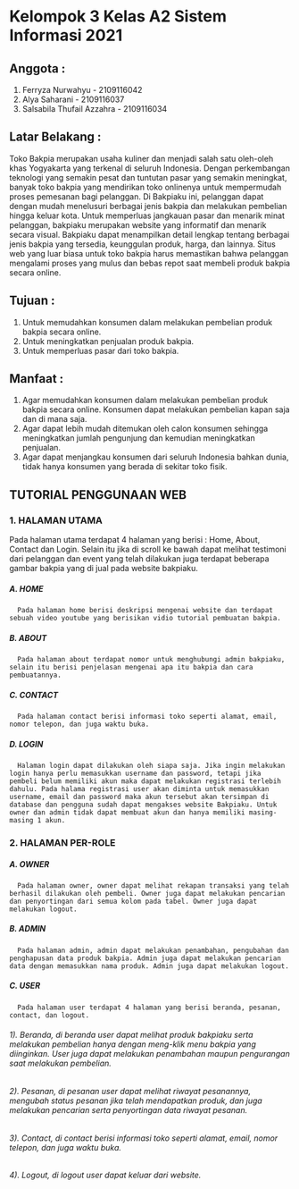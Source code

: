 # Kelompok 3 Kelas A2 Sistem Informasi 2021
## Anggota :
1. Ferryza Nurwahyu - 2109116042
2. Alya Saharani - 2109116037
3. Salsabila Thufail Azzahra - 2109116034

## Latar Belakang :
Toko Bakpia merupakan usaha kuliner dan menjadi salah satu oleh-oleh khas Yogyakarta yang terkenal di seluruh Indonesia. Dengan perkembangan teknologi yang semakin pesat dan tuntutan pasar yang semakin meningkat, banyak toko bakpia yang mendirikan toko onlinenya untuk mempermudah proses pemesanan bagi pelanggan. Di Bakpiaku ini, pelanggan dapat dengan mudah menelusuri berbagai jenis bakpia dan melakukan pembelian hingga keluar kota. Untuk memperluas jangkauan pasar dan menarik minat pelanggan, bakpiaku merupakan website yang informatif dan menarik secara visual. Bakpiaku dapat menampilkan detail lengkap tentang berbagai jenis bakpia yang tersedia, keunggulan produk, harga, dan lainnya. Situs web yang luar biasa untuk toko bakpia harus memastikan bahwa pelanggan mengalami proses yang mulus dan bebas repot saat membeli produk bakpia secara online.

## Tujuan :
1. Untuk memudahkan konsumen dalam melakukan pembelian produk bakpia secara online.
2. Untuk meningkatkan penjualan produk bakpia.
3. Untuk memperluas pasar dari toko bakpia.

## Manfaat :
1. Agar memudahkan konsumen dalam melakukan pembelian produk bakpia secara online. Konsumen dapat melakukan pembelian kapan saja dan di mana saja.
2. Agar dapat lebih mudah ditemukan oleh calon konsumen sehingga meningkatkan jumlah pengunjung dan kemudian meningkatkan penjualan.
3. Agar dapat menjangkau konsumen dari seluruh Indonesia bahkan dunia, tidak hanya konsumen yang berada di sekitar toko fisik.

## TUTORIAL PENGGUNAAN WEB
### 1. HALAMAN UTAMA
   Pada halaman utama terdapat 4 halaman yang berisi : Home, About, Contact dan Login. Selain itu jika di scroll ke bawah dapat melihat testimoni dari pelanggan dan event yang telah dilakukan juga terdapat beberapa gambar bakpia yang di jual pada website bakpiaku.
#####   A. HOME 
      Pada halaman home berisi deskripsi mengenai website dan terdapat sebuah video youtube yang berisikan vidio tutorial pembuatan bakpia.
#####   B. ABOUT 
      Pada halaman about terdapat nomor untuk menghubungi admin bakpiaku, selain itu berisi penjelasan mengenai apa itu bakpia dan cara pembuatannya.
#####   C. CONTACT 
      Pada halaman contact berisi informasi toko seperti alamat, email, nomor telepon, dan juga waktu buka.
#####   D. LOGIN 
      Halaman login dapat dilakukan oleh siapa saja. Jika ingin melakukan login hanya perlu memasukkan username dan password, tetapi jika pembeli belum memiliki akun maka dapat melakukan registrasi terlebih dahulu. Pada halama registrasi user akan diminta untuk memasukkan username, email dan password maka akun tersebut akan tersimpan di database dan pengguna sudah dapat mengakses website Bakpiaku. Untuk owner dan admin tidak dapat membuat akun dan hanya memiliki masing-masing 1 akun. 

### 2. HALAMAN PER-ROLE
#####   A. OWNER
      Pada halaman owner, owner dapat melihat rekapan transaksi yang telah berhasil dilakukan oleh pembeli. Owner juga dapat melakukan pencarian dan penyortingan dari semua kolom pada tabel. Owner juga dapat melakukan logout.
#####   B. ADMIN
      Pada halaman admin, admin dapat melakukan penambahan, pengubahan dan penghapusan data produk bakpia. Admin juga dapat melakukan pencarian data dengan memasukkan nama produk. Admin juga dapat melakukan logout.
#####   C. USER
      Pada halaman user terdapat 4 halaman yang berisi beranda, pesanan, contact, dan logout.
######      1). Beranda, di beranda user dapat melihat produk bakpiaku serta melakukan pembelian hanya dengan meng-klik menu bakpia yang diinginkan. User juga dapat melakukan penambahan maupun pengurangan saat melakukan pembelian.
######      2). Pesanan, di pesanan user dapat melihat riwayat pesanannya, mengubah status pesanan jika telah mendapatkan produk, dan juga melakukan pencarian serta penyortingan data riwayat pesanan.
######      3). Contact, di contact berisi informasi toko seperti alamat, email, nomor telepon, dan juga waktu buka.
######      4). Logout, di logout user dapat keluar dari website.
